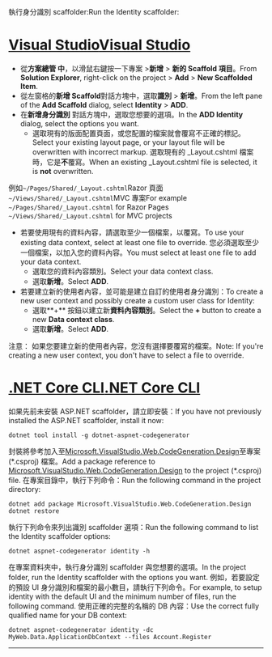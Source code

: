 <span data-ttu-id="3cf0e-101">執行身分識別 scaffolder:</span><span class="sxs-lookup"><span data-stu-id="3cf0e-101">Run the Identity scaffolder:</span></span>

# <a name="visual-studiotabvisual-studio"></a>[<span data-ttu-id="3cf0e-102">Visual Studio</span><span class="sxs-lookup"><span data-stu-id="3cf0e-102">Visual Studio</span></span>](#tab/visual-studio)

* <span data-ttu-id="3cf0e-103">從**方案總管 中**，以滑鼠右鍵按一下專案 >**新增** > **新的 Scaffold 項目**。</span><span class="sxs-lookup"><span data-stu-id="3cf0e-103">From **Solution Explorer**, right-click on the project > **Add** > **New Scaffolded Item**.</span></span>
* <span data-ttu-id="3cf0e-104">從左窗格的**新增 Scaffold**對話方塊中，選取**識別** > **新增**。</span><span class="sxs-lookup"><span data-stu-id="3cf0e-104">From the left pane of the **Add Scaffold** dialog, select **Identity** > **ADD**.</span></span>
* <span data-ttu-id="3cf0e-105">在**新增身分識別** 對話方塊中，選取您想要的選項。</span><span class="sxs-lookup"><span data-stu-id="3cf0e-105">In the **ADD Identity** dialog, select the options you want.</span></span>
  * <span data-ttu-id="3cf0e-106">選取現有的版面配置頁面，或您配置的檔案就會覆寫不正確的標記。</span><span class="sxs-lookup"><span data-stu-id="3cf0e-106">Select your existing layout page, or your layout file will be overwritten with incorrect markup.</span></span> <span data-ttu-id="3cf0e-107">選取現有的 _Layout.cshtml 檔案時，它是**不**覆寫。</span><span class="sxs-lookup"><span data-stu-id="3cf0e-107">When an existing _Layout.cshtml file is selected, it is **not** overwritten.</span></span>

 <span data-ttu-id="3cf0e-108">例如`~/Pages/Shared/_Layout.cshtml`Razor 頁面`~/Views/Shared/_Layout.cshtml`MVC 專案</span><span class="sxs-lookup"><span data-stu-id="3cf0e-108">For example `~/Pages/Shared/_Layout.cshtml` for Razor Pages `~/Views/Shared/_Layout.cshtml` for MVC projects</span></span>
* <span data-ttu-id="3cf0e-109">若要使用現有的資料內容，請選取至少一個檔案，以覆寫。</span><span class="sxs-lookup"><span data-stu-id="3cf0e-109">To use your existing data context, select at least one file to override.</span></span> <span data-ttu-id="3cf0e-110">您必須選取至少一個檔案，以加入您的資料內容。</span><span class="sxs-lookup"><span data-stu-id="3cf0e-110">You must select at least one file to add your data context.</span></span>
  * <span data-ttu-id="3cf0e-111">選取您的資料內容類別。</span><span class="sxs-lookup"><span data-stu-id="3cf0e-111">Select your data context class.</span></span>
  * <span data-ttu-id="3cf0e-112">選取**新增**。</span><span class="sxs-lookup"><span data-stu-id="3cf0e-112">Select **ADD**.</span></span>
* <span data-ttu-id="3cf0e-113">若要建立新的使用者內容，並可能是建立自訂的使用者身分識別：</span><span class="sxs-lookup"><span data-stu-id="3cf0e-113">To create a new user context and possibly create a custom user class for Identity:</span></span>
  * <span data-ttu-id="3cf0e-114">選取**+** 按鈕以建立新**資料內容類別**。</span><span class="sxs-lookup"><span data-stu-id="3cf0e-114">Select the **+** button to create a new **Data context class**.</span></span>
  * <span data-ttu-id="3cf0e-115">選取**新增**。</span><span class="sxs-lookup"><span data-stu-id="3cf0e-115">Select **ADD**.</span></span>

<span data-ttu-id="3cf0e-116">注意： 如果您要建立新的使用者內容，您沒有選擇要覆寫的檔案。</span><span class="sxs-lookup"><span data-stu-id="3cf0e-116">Note: If you're creating a new user context, you don't have to select a file to override.</span></span>

# <a name="net-core-clitabnetcore-cli"></a>[<span data-ttu-id="3cf0e-117">.NET Core CLI</span><span class="sxs-lookup"><span data-stu-id="3cf0e-117">.NET Core CLI</span></span>](#tab/netcore-cli)

<span data-ttu-id="3cf0e-118">如果先前未安裝 ASP.NET scaffolder，請立即安裝：</span><span class="sxs-lookup"><span data-stu-id="3cf0e-118">If you have not previously installed the ASP.NET scaffolder, install it now:</span></span>

```cli
dotnet tool install -g dotnet-aspnet-codegenerator
```

<span data-ttu-id="3cf0e-119">封裝將參考加入至[Microsoft.VisualStudio.Web.CodeGeneration.Design](https://www.nuget.org/packages/Microsoft.VisualStudio.Web.CodeGeneration.Design/)至專案 (\*.csproj) 檔案。</span><span class="sxs-lookup"><span data-stu-id="3cf0e-119">Add a package reference to [Microsoft.VisualStudio.Web.CodeGeneration.Design](https://www.nuget.org/packages/Microsoft.VisualStudio.Web.CodeGeneration.Design/) to the project (\*.csproj) file.</span></span> <span data-ttu-id="3cf0e-120">在專案目錄中，執行下列命令：</span><span class="sxs-lookup"><span data-stu-id="3cf0e-120">Run the following command in the project directory:</span></span>

```cli
dotnet add package Microsoft.VisualStudio.Web.CodeGeneration.Design
dotnet restore
```

<span data-ttu-id="3cf0e-121">執行下列命令來列出識別 scaffolder 選項：</span><span class="sxs-lookup"><span data-stu-id="3cf0e-121">Run the following command to list the Identity scaffolder options:</span></span>

```cli
dotnet aspnet-codegenerator identity -h
```

<span data-ttu-id="3cf0e-122">在專案資料夾中，執行身分識別 scaffolder 與您想要的選項。</span><span class="sxs-lookup"><span data-stu-id="3cf0e-122">In the project folder, run the Identity scaffolder with the options you want.</span></span> <span data-ttu-id="3cf0e-123">例如，若要設定的預設 UI 身分識別和檔案的最小數目，請執行下列命令。</span><span class="sxs-lookup"><span data-stu-id="3cf0e-123">For example, to setup identity with the default UI and the minimum number of files, run the following command.</span></span> <span data-ttu-id="3cf0e-124">使用正確的完整的名稱的 DB 內容：</span><span class="sxs-lookup"><span data-stu-id="3cf0e-124">Use the correct fully qualified name for your DB context:</span></span>

```cli
dotnet aspnet-codegenerator identity -dc MyWeb.Data.ApplicationDbContext --files Account.Register
```

-------------
